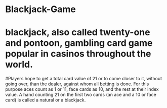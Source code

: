 # Blackjack-Game
# blackjack, also called twenty-one and pontoon, gambling card game popular in casinos throughout the world.
#Players hope to get a total card value of 21 or to come closer to it, without going over, than the dealer, against whom all betting is done. For this purpose aces count as 1 or 11, face cards as 10, and the rest at their index value. A hand counting 21 on the first two cards (an ace and a 10 or face card) is called a natural or a blackjack.
